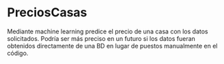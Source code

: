 # PreciosCasas
Mediante machine learning predice el precio de una casa con los datos solicitados. Podría ser más preciso en un futuro si los datos fueran obtenidos directamente de una BD en lugar de puestos manualmente en el código.
